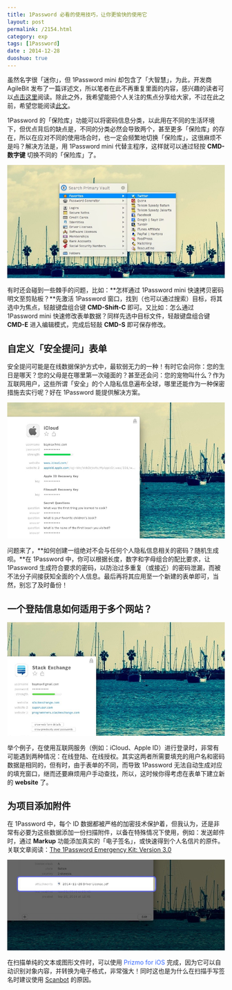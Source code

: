```yaml
---
title: 1Password 必看的使用技巧，让你更愉快的使用它
layout: post
permalink: /2154.html
category: exp
tags: [1Password]
date : 2014-12-28
duoshuo: true
---
```

虽然名字很「迷你」，但 1Password mini 却包含了「大智慧」，为此，开发商 AgileBit 发布了一篇详述文，所以笔者在此不再重复里面的内容，感兴趣的读者可以<a title="" href="https://blog.agilebits.com/2014/10/27/1password-5-mac-mini-menubar-shortcuts/" data-original-title="">点击这里</a>阅读。除此之外，我希望能把个人关注的焦点分享给大家，不过在此之前，希望您能阅读<a title="" href="http://sayzlim.net/organize-1password-vaults/" data-original-title="">此文</a>。

<div class="insert-post-ads">
</div>

1Password 的「保险库」功能可以将密码信息分类，以此用在不同的生活环境下，但优点背后的缺点是，不同的分类必然会导致两个，甚至更多「保险库」的存在，所以在应对不同的使用场合时，也一定会频繁地切换「保险库」，这很麻烦不是吗？解决方法是，用 1Password mini 代替主程序，这样就可以通过轻按 **CMD-数字键** 切换不同的「保险库」了。

![1Password 必看的使用技巧，让你更愉快的使用它][1]

有时还会碰到一些棘手的问题，比如：**怎样通过 1Password mini 快速拷贝密码明文至剪贴板？**先激活 1Password 窗口，找到（也可以通过搜索）目标，将其选中为焦点，轻敲键盘组合键 **CMD-Shift-C** 即可。又比如：怎么通过 1Password mini 快速修改表单数据？同样先选中目标文件，轻敲键盘组合键 **CMD-E** 进入编辑模式，完成后轻敲 **CMD-S** 即可保存修改。

## 自定义「安全提问」表单

安全提问可能是在线数据保护方式中，最软弱无力的一种！有时它会问你：您的生日是哪天？您的父母是在哪里第一次碰面的？甚至还会问：您的宠物叫什么？作为互联网用户，这些所谓「安全」的个人隐私信息遍布全球，哪里还能作为一种保密措施去实行呢？好在 1Password 能提供解决方案。

![1Password 必看的使用技巧，让你更愉快的使用它][2]

问题来了，**如何创建一组绝对不会与任何个人隐私信息相关的密码？随机生成呗。**在 1Password 中，你可以根据长度，数字和字母组合的配比要求，让 1Password 生成符合要求的密码，以防治过多重复（或接近）的密码泄漏，而被不法分子间接获知全面的个人信息。最后再将其应用至一个新建的表单即可，当然，别忘了及时备份！

## 一个登陆信息如何适用于多个网站？

![1Password 必看的使用技巧，让你更愉快的使用它][3]

举个例子，在使用互联网服务（例如：iCloud、Apple ID）进行登录时，非常有可能遇到两种情况：在线登陆、在线授权。其实这两者所需要填充的用户名和密码数据是相同的，但有时，由于表单的不同，而导致 1Password 无法自动生成对应的填充窗口，继而还要麻烦用户手动查找，所以，这时候你得考虑在表单下建立新的 **website** 了。

## 为项目添加附件

在 1Password 中，每个 ID 数据都被严格的加密技术保护着，但我认为，还是非常有必要为这些数据添加一份扫描附件，以备在特殊情况下使用，例如：发送邮件时，通过 **Markup** 功能添加真实的「电子签名」，或快速得到个人名信片的原件。关联文章阅读：<a title="" href="http://www.productivityist.com/blog/1password-emergency-kit-3" data-original-title="">The 1Password Emergency Kit: Version 3.0</a>

![1Password 必看的使用技巧，让你更愉快的使用它][4]

在扫描单纯的文本或图形文件时，可以使用 <span style="color: #3366ff;">Prizmo for iOS </span>完成，因为它可以自动识别对象内容，并转换为电子格式，非常强大！同时这也是为什么在扫描手写签名时建议使用 <a title="" href="https://itunes.apple.com/cn/app/scanbot-pei-bei-yun-pan-shang/id834854351?mt=8&uo=4&at=11lceY" data-original-title="">Scanbot</a> 的原因。


 [1]: /wp-content/uploads/sinapicv2-backup/2154-ww3-large-005V4vEUjw1enugv7o4s4j30qo0dwwhb.jpg
 [2]: /wp-content/uploads/sinapicv2-backup/2154-ww3-large-005V4vEUjw1enugvcrqlnj30qo0gotbf.jpg
 [3]: /wp-content/uploads/sinapicv2-backup/2154-ww4-large-005V4vEUjw1enugvi228fj30qo0dw0vw.jpg
 [4]: /wp-content/uploads/sinapicv2-backup/2154-ww2-large-005V4vEUjw1enugvmu52sj30qo0b43zv.jpg

